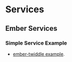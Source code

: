 # Services

## Ember Services

### Simple Service Example
* [ember-twiddle example](https://ember-twiddle.com/15ac293d7b9808a8b28df91d75a7de64).
